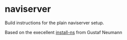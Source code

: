 # naviserver

Build instructions for the plain naviserver setup.

Based on the execellent [install-ns](https://github.com/gustafn/install-ns/blob/master/install-ns.sh) from Gustaf Neumann

